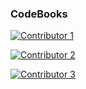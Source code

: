 ### CodeBooks

[![Contributor 1](https://img.shields.io/badge/author-Chirag-0000FF.svg?style=flat-square)](https://www.linkedin.com/in/chirag-vajpayee-606995211/)

[![Contributor 2](https://img.shields.io/badge/author-Sanchit-00FF00.svg?style=flat-square)](https://www.linkedin.com/in/sanchit-k-09a172199/)

[![Contributor 3](https://img.shields.io/badge/author-Harshil-FF0000.svg?style=flat-square)](https://www.linkedin.com/in/harshil-shah-83937b196/)
